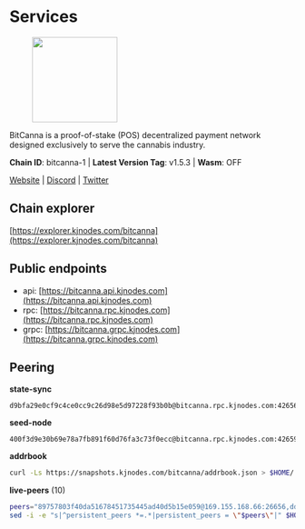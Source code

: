 # Services

<figure><img src="https://raw.githubusercontent.com/kj89/testnet_manuals/main/pingpub/logos/bitcanna.png" width="150" alt=""><figcaption></figcaption></figure>

BitCanna is a proof-of-stake (POS) decentralized payment network designed exclusively to serve the cannabis industry. 

**Chain ID**: bitcanna-1 | **Latest Version Tag**: v1.5.3 | **Wasm**: OFF

[Website](https://www.bitcanna.io) | [Discord](https://discord.gg/9AVrzaVQvs) | [Twitter](https://twitter.com/BitCannaGlobal)


## Chain explorer
[https://explorer.kjnodes.com/bitcanna](https://explorer.kjnodes.com/bitcanna)

## Public endpoints

* api: [https://bitcanna.api.kjnodes.com](https://bitcanna.api.kjnodes.com)
* rpc: [https://bitcanna.rpc.kjnodes.com](https://bitcanna.rpc.kjnodes.com)
* grpc: [https://bitcanna.grpc.kjnodes.com](https://bitcanna.grpc.kjnodes.com)

## Peering

**state-sync**

```text
d9bfa29e0cf9c4ce0cc9c26d98e5d97228f93b0b@bitcanna.rpc.kjnodes.com:42656
```

**seed-node**

```text
400f3d9e30b69e78a7fb891f60d76fa3c73f0ecc@bitcanna.rpc.kjnodes.com:42659
```

**addrbook**
```bash
curl -Ls https://snapshots.kjnodes.com/bitcanna/addrbook.json > $HOME/.bcna/config/addrbook.json
```

**live-peers** (10)
```bash
peers="89757803f40da51678451735445ad40d5b15e059@169.155.168.66:26656,dd4d3c0de38aa0575436c34c237b33bc0dda3ef2@142.132.158.93:13056,d3796f3f2a179afab1485a672ace3d909cd0eeed@185.137.122.214:26656,b204222a9b6ca4eee39a836b7406483a5ad4e719@144.91.114.250:26656,2af9f118d9be86892ef47193b6ab9e47046b9f44@74.207.231.41:26656,3635058fcdbe97e72d191faedfe4c6acab835877@107.181.235.66:16656,a1ceb81a5498642753f8600a5c3b9ca056af3051@67.222.144.195:16656,d9bfa29e0cf9c4ce0cc9c26d98e5d97228f93b0b@65.109.88.38:42656,d2247f7b919f0781c90ee61958d7044665a22d38@169.155.169.55:26656,d7322625044ad733bce4178dc397b2b9b5f68b41@43.153.27.130:26656"
sed -i -e "s|^persistent_peers *=.*|persistent_peers = \"$peers\"|" $HOME/.bcna/config/config.toml
```
